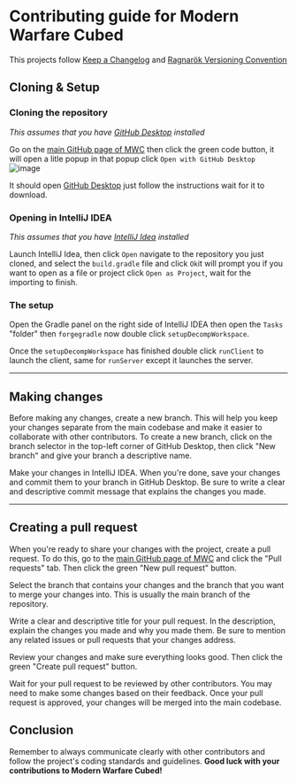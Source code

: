 # Contributing guide for Modern Warfare Cubed

This projects follow [Keep a Changelog] and [Ragnarök Versioning Convention]

## Cloning & Setup

### Cloning the repository

*This assumes that you have [GitHub Desktop] installed*

Go on the [main GitHub page of MWC] then click the green code button, it will open a litle popup in that popup click `Open with GitHub Desktop`
![image](https://user-images.githubusercontent.com/82710983/221866888-fe7a72ce-52bd-4955-b10e-0de36e6676b9.png)

It should open [GitHub Desktop] just follow the instructions wait for it to download.

### Opening in IntelliJ IDEA

*This assumes that you have [IntelliJ Idea] installed*

Launch IntelliJ Idea, then click `Open` navigate to the repository you just cloned, and select the `build.gradle` file and click `Ok`it will prompt you if you want to open as a file or project click `Open as Project`, wait for the importing to finish.

### The setup

Open the Gradle panel on the right side of IntelliJ IDEA then open the `Tasks` "folder" then `forgegradle` now double click `setupDecompWorkspace`.

Once the `setupDecompWorkspace` has finished double click `runClient` to launch the client, same for `runServer` except it launches the server.

---

## Making changes

Before making any changes, create a new branch. This will help you keep your changes separate from the main codebase and make it easier to collaborate with other contributors. To create a new branch, click on the branch selector in the top-left corner of GitHub Desktop, then click "New branch" and give your branch a descriptive name.

Make your changes in IntelliJ IDEA. When you're done, save your changes and commit them to your branch in GitHub Desktop. Be sure to write a clear and descriptive commit message that explains the changes you made.

---

## Creating a pull request

When you're ready to share your changes with the project, create a pull request. To do this, go to the [main GitHub page of MWC] and click the "Pull requests" tab. Then click the green "New pull request" button.

Select the branch that contains your changes and the branch that you want to merge your changes into. This is usually the main branch of the repository.

Write a clear and descriptive title for your pull request. In the description, explain the changes you made and why you made them. Be sure to mention any related issues or pull requests that your changes address.

Review your changes and make sure everything looks good. Then click the green "Create pull request" button.

Wait for your pull request to be reviewed by other contributors. You may need to make some changes based on their feedback. Once your pull request is approved, your changes will be merged into the main codebase.

## Conclusion
Remember to always communicate clearly with other contributors and follow the project's coding standards and guidelines. __Good luck with your contributions to Modern Warfare Cubed!__


[Keep a Changelog]: https://keepachangelog.com/en/1.0.0/
[Ragnarök Versioning Convention]: https://gist.github.com/JustDesoroxxx/5d4a45785ce19a6653ba99f72325c703

[main GitHub page of MWC]: https://github.com/Paneedah/Modern-Warfare-Cubed
[GitHub Desktop]: https://desktop.github.com/
[IntelliJ Idea]: https://www.jetbrains.com/idea/
